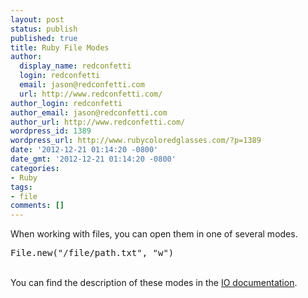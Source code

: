 ```yaml
---
layout: post
status: publish
published: true
title: Ruby File Modes
author:
  display_name: redconfetti
  login: redconfetti
  email: jason@redconfetti.com
  url: http://www.redconfetti.com/
author_login: redconfetti
author_email: jason@redconfetti.com
author_url: http://www.redconfetti.com/
wordpress_id: 1389
wordpress_url: http://www.rubycoloredglasses.com/?p=1389
date: '2012-12-21 01:14:20 -0800'
date_gmt: '2012-12-21 01:14:20 -0800'
categories:
- Ruby
tags:
- file
comments: []
---
```

<p>When working with files, you can open them in one of several modes.</p>
<pre class="brush:ruby">File.new("/file/path.txt", "w")</pre><br />
You can find the description of these modes in the <a href="http://ruby-doc.org/core-1.9.3/IO.html" target="_blank">IO documentation</a>.</p>
<p> </p>
